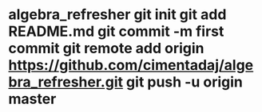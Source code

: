 # algebra_refresher git init git add README.md git commit -m first commit git remote add origin https://github.com/cimentadaj/algebra_refresher.git git push -u origin master
